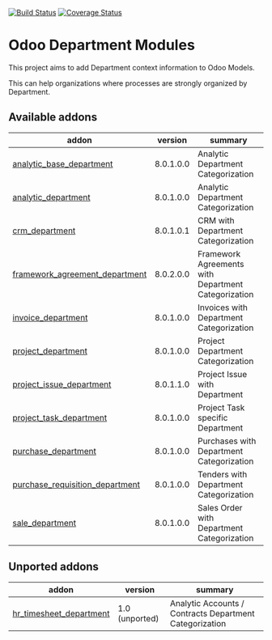 [![Build Status](https://api.travis-ci.org/OCA/department.svg?branch=8.0)](https://travis-ci.org/OCA/department)
[![Coverage Status](https://coveralls.io/repos/OCA/department/badge.png?branch=8.0)](https://coveralls.io/r/OCA/department?branch=8.0)

Odoo Department Modules
=======================

This project aims to add Department context information to Odoo Models.

This can help organizations where processes are strongly organized by Department.

[//]: # (addons)

Available addons
----------------
addon | version | summary
--- | --- | ---
[analytic_base_department](analytic_base_department/) | 8.0.1.0.0 | Analytic Department Categorization
[analytic_department](analytic_department/) | 8.0.1.0.0 | Analytic Department Categorization
[crm_department](crm_department/) | 8.0.1.0.1 | CRM with Department Categorization
[framework_agreement_department](framework_agreement_department/) | 8.0.2.0.0 | Framework Agreements with Department Categorization
[invoice_department](invoice_department/) | 8.0.1.0.0 | Invoices with Department Categorization
[project_department](project_department/) | 8.0.1.0.0 | Project Department Categorization
[project_issue_department](project_issue_department/) | 8.0.1.1.0 | Project Issue with Department
[project_task_department](project_task_department/) | 8.0.1.0.0 | Project Task specific Department
[purchase_department](purchase_department/) | 8.0.1.0.0 | Purchases with Department Categorization
[purchase_requisition_department](purchase_requisition_department/) | 8.0.1.0.0 | Tenders with Department Categorization
[sale_department](sale_department/) | 8.0.1.0.0 | Sales Order with Department Categorization

Unported addons
---------------
addon | version | summary
--- | --- | ---
[hr_timesheet_department](hr_timesheet_department/) | 1.0 (unported) | Analytic Accounts / Contracts Department Categorization

[//]: # (end addons)
